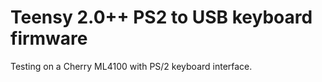 # Teensy 2.0++ PS2 to USB keyboard firmware

Testing on a Cherry ML4100 with PS/2 keyboard interface.

